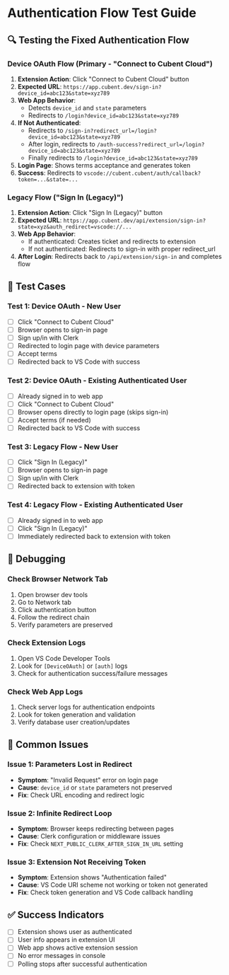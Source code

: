 # Authentication Flow Test Guide

## 🔍 Testing the Fixed Authentication Flow

### **Device OAuth Flow (Primary - "Connect to Cubent Cloud")**

1. **Extension Action**: Click "Connect to Cubent Cloud" button
2. **Expected URL**: `https://app.cubent.dev/sign-in?device_id=abc123&state=xyz789`
3. **Web App Behavior**: 
   - Detects `device_id` and `state` parameters
   - Redirects to `/login?device_id=abc123&state=xyz789`
4. **If Not Authenticated**: 
   - Redirects to `/sign-in?redirect_url=/login?device_id=abc123&state=xyz789`
   - After login, redirects to `/auth-success?redirect_url=/login?device_id=abc123&state=xyz789`
   - Finally redirects to `/login?device_id=abc123&state=xyz789`
5. **Login Page**: Shows terms acceptance and generates token
6. **Success**: Redirects to `vscode://cubent.cubent/auth/callback?token=...&state=...`

### **Legacy Flow ("Sign In (Legacy)")**

1. **Extension Action**: Click "Sign In (Legacy)" button  
2. **Expected URL**: `https://app.cubent.dev/api/extension/sign-in?state=xyz&auth_redirect=vscode://...`
3. **Web App Behavior**:
   - If authenticated: Creates ticket and redirects to extension
   - If not authenticated: Redirects to sign-in with proper redirect_url
4. **After Login**: Redirects back to `/api/extension/sign-in` and completes flow

## 🧪 Test Cases

### **Test 1: Device OAuth - New User**
- [ ] Click "Connect to Cubent Cloud"
- [ ] Browser opens to sign-in page
- [ ] Sign up/in with Clerk
- [ ] Redirected to login page with device parameters
- [ ] Accept terms
- [ ] Redirected back to VS Code with success

### **Test 2: Device OAuth - Existing Authenticated User**
- [ ] Already signed in to web app
- [ ] Click "Connect to Cubent Cloud"  
- [ ] Browser opens directly to login page (skips sign-in)
- [ ] Accept terms (if needed)
- [ ] Redirected back to VS Code with success

### **Test 3: Legacy Flow - New User**
- [ ] Click "Sign In (Legacy)"
- [ ] Browser opens to sign-in page
- [ ] Sign up/in with Clerk
- [ ] Redirected back to extension with token

### **Test 4: Legacy Flow - Existing Authenticated User**
- [ ] Already signed in to web app
- [ ] Click "Sign In (Legacy)"
- [ ] Immediately redirected back to extension with token

## 🔧 Debugging

### **Check Browser Network Tab**
1. Open browser dev tools
2. Go to Network tab
3. Click authentication button
4. Follow the redirect chain
5. Verify parameters are preserved

### **Check Extension Logs**
1. Open VS Code Developer Tools
2. Look for `[DeviceOAuth]` or `[auth]` logs
3. Check for authentication success/failure messages

### **Check Web App Logs**
1. Check server logs for authentication endpoints
2. Look for token generation and validation
3. Verify database user creation/updates

## 🚨 Common Issues

### **Issue 1: Parameters Lost in Redirect**
- **Symptom**: "Invalid Request" error on login page
- **Cause**: `device_id` or `state` parameters not preserved
- **Fix**: Check URL encoding and redirect logic

### **Issue 2: Infinite Redirect Loop**
- **Symptom**: Browser keeps redirecting between pages
- **Cause**: Clerk configuration or middleware issues
- **Fix**: Check `NEXT_PUBLIC_CLERK_AFTER_SIGN_IN_URL` setting

### **Issue 3: Extension Not Receiving Token**
- **Symptom**: Extension shows "Authentication failed"
- **Cause**: VS Code URI scheme not working or token not generated
- **Fix**: Check token generation and VS Code callback handling

## ✅ Success Indicators

- [ ] Extension shows user as authenticated
- [ ] User info appears in extension UI
- [ ] Web app shows active extension session
- [ ] No error messages in console
- [ ] Polling stops after successful authentication
